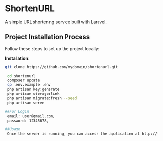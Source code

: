 # ShortenURL

A simple URL shortening service built with Laravel.

## Project Installation Process

Follow these steps to set up the project locally:

**Installation**:
   ```bash
   git clone https://github.com/mydomain/shortenurl.git

    cd shortenurl
    composer update
    cp .env.example .env
    php artisan key:generate
    php artisan storage:link
    php artisan migrate:fresh --seed
    php artisan serve

##For Login
    email: user@gmail.com,
    password: 12345678,

##Usage
    Once the server is running, you can access the application at http://localhost:8000.
